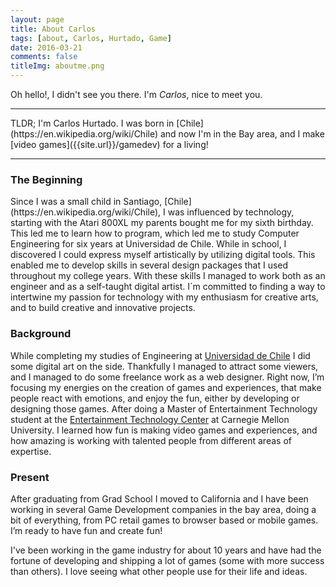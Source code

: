 ```yaml
---
layout: page
title: About Carlos
tags: [about, Carlos, Hurtado, Game]
date: 2016-03-21
comments: false
titleImg: aboutme.png
---
```

Oh hello!, I didn't see you there. I'm *Carlos*, nice to meet you.

-------
<p class="notice">TLDR; I'm Carlos Hurtado. I was born in [Chile](https://en.wikipedia.org/wiki/Chile) and now I'm in the Bay area, and I make [video games]({{site.url}}/gamedev) for a living!</p>

-------
### The Beginning
<div id="secret_about_1" class="secret-right"></div>
Since I was a small child in Santiago, [Chile](https://en.wikipedia.org/wiki/Chile), I was influenced by technology, starting with the Atari 800XL my parents bought me for my sixth birthday. This led me to learn how to program, which led me to study Computer Engineering for six years at Universidad de Chile. While in school, I discovered I could express myself artistically by utilizing digital tools. This enabled me to develop skills in several design packages that I used throughout my college years. With these skills I managed to work both as an engineer and as a self-taught digital artist. I´m committed to finding a way to intertwine my passion for technology with my enthusiasm for creative arts, and to build creative and innovative projects.

### Background
While completing my studies of Engineering at [Universidad de Chile](https://www.uchile.cl/english) I did some digital art on the side. Thankfully I managed to attract some viewers, and I managed to do some freelance work as a web designer. Right now, I’m focusing my energies on the creation of games and experiences, that make people react with emotions, and enjoy the fun, either by developing or designing those games. After doing a Master of Entertainment Technology student at the [Entertainment Technology Center](https://www.etc.cmu.edu/) at Carnegie Mellon University. I learned how fun is making video games and experiences, and how amazing is working with talented people from different areas of expertise.

### Present
<div id="secret_about_2" class="secret-left"></div>
After graduating from Grad School I moved to California and I have been working in several Game Development companies in the bay area, doing a bit of everything, from PC retail games to browser based or mobile games. I’m ready to have fun and create fun!

I've been working in the game industry for about 10 years and have had the fortune of developing and shipping a lot of games (some with more success than others).
I love seeing what other people use for their life and ideas.
